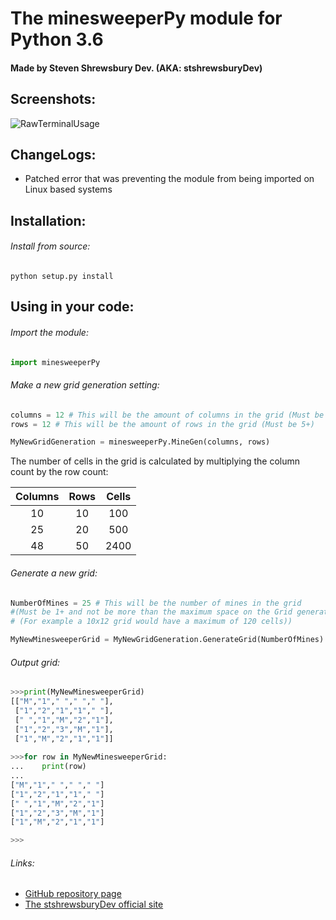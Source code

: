 The minesweeperPy module for Python 3.6
=======================================

#### Made by Steven Shrewsbury Dev. (AKA: stshrewsburyDev)


Screenshots:
------------

![RawTerminalUsage](https://stshrewsburydev.github.io/official_site/API/ProjectScreenshots/minesweeperPy/minesweeperPy0001.png "Raw terminal usage")

ChangeLogs:
-----------

* Patched error that was preventing the module from being imported on Linux based systems

Installation:
-------------

###### Install from source:

```
python setup.py install
```

Using in your code:
-------------------

###### Import the module:

```py
import minesweeperPy
```

###### Make a new grid generation setting:

```py
columns = 12 # This will be the amount of columns in the grid (Must be 5+)
rows = 12 # This will be the amount of rows in the grid (Must be 5+)

MyNewGridGeneration = minesweeperPy.MineGen(columns, rows)
```

The number of cells in the grid is calculated by multiplying the column count by the row count:

| Columns | Rows | Cells |
|:-------:|:----:|:-----:|
| 10      | 10   | 100   |
| 25      | 20   | 500   |
| 48      | 50   | 2400  |

###### Generate a new grid:

```py
NumberOfMines = 25 # This will be the number of mines in the grid
#(Must be 1+ and not be more than the maximum space on the Grid generation
# (For example a 10x12 grid would have a maximum of 120 cells))

MyNewMinesweeperGrid = MyNewGridGeneration.GenerateGrid(NumberOfMines)
```

###### Output grid:

```py
>>>print(MyNewMinesweeperGrid)
[["M","1"," "," "," "],
 ["1","2","1","1"," "],
 [" ","1","M","2","1"],
 ["1","2","3","M","1"],
 ["1","M","2","1","1"]]
 
>>>for row in MyNewMinesweeperGrid:
...    print(row)
...
["M","1"," "," "," "]
["1","2","1","1"," "]
[" ","1","M","2","1"]
["1","2","3","M","1"]
["1","M","2","1","1"]

>>>
```

###### Links:

* [GitHub repository page](https://github.com/stshrewsburyDev/minesweeperPy)
* [The stshrewsburyDev official site](https://stshrewsburydev.github.io/official_site/)

